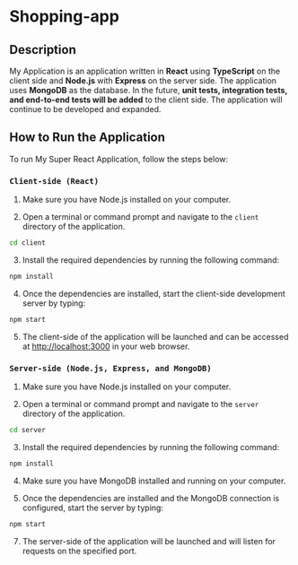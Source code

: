 # Shopping-app

## Description

My Application is an application written in **React** using **TypeScript** on the client side and **Node.js** with **Express** on the server side. The application uses **MongoDB** as the database. In the future, **unit tests, integration tests, and end-to-end tests will be added** to the client side. The application will continue to be developed and expanded.

## How to Run the Application

To run My Super React Application, follow the steps below:

### `Client-side (React)`

1. Make sure you have Node.js installed on your computer.

2. Open a terminal or command prompt and navigate to the `client` directory of the application.

```bash
cd client
```

3. Install the required dependencies by running the following command:

```bash
npm install
```

4. Once the dependencies are installed, start the client-side development server by typing:

```bash
npm start
```

5. The client-side of the application will be launched and can be accessed at [http://localhost:3000](http://localhost:3000) in your web browser.

### `Server-side (Node.js, Express, and MongoDB)`

1. Make sure you have Node.js installed on your computer.

2. Open a terminal or command prompt and navigate to the `server` directory of the application.

```bash
cd server
```

3. Install the required dependencies by running the following command:

```bash
npm install
```

4. Make sure you have MongoDB installed and running on your computer.

5. Once the dependencies are installed and the MongoDB connection is configured, start the server by typing:

```bash
npm start
```

7. The server-side of the application will be launched and will listen for requests on the specified port.
